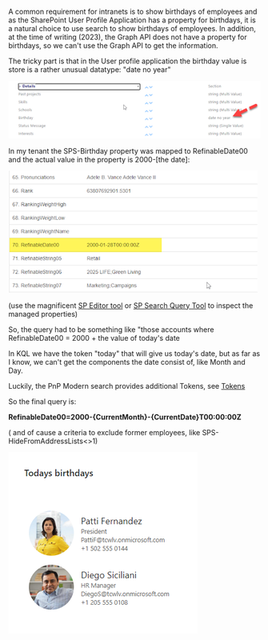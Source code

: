 
A common requirement for intranets is to show birthdays of employees and as the SharePoint User Profile Application has a property for birthdays, it is a natural choice to use search to show birthdays of employees. In addition, at the time of writing (2023), the Graph API does not have a property for birthdays, so we can't use the Graph API to get the information.


The tricky part is that in the User profile application the birthday value is store is a rather unusual datatype: "date no year"

![Birthday in the User Provisioning Service](../assets/../scenarios/assets/Setup-Results-web-part-to-show-birthdays/BirthdayUPA.png)


In my tenant the SPS-Birthday property was mapped to RefinableDate00 and the actual value in the property is 2000-[the date]:

![Managed Property value](../assets/../scenarios/assets/Setup-Results-web-part-to-show-birthdays/RefinableDate00.png)

(use the magnificent [SP Editor tool](https://chrome.google.com/webstore/detail/sp-editor/ecblfcmjnbbgaojblcpmjoamegpbodhd) or [SP Search Query Tool](https://github.com/pnp/PnP-Tools/blob/master/Solutions/SharePoint.Search.QueryTool/README.md) to inspect the managed properties)



So, the query had to be something like "those accounts where RefinableDate00 = 2000 + the value of today's date



In KQL we have the token "today" that will give us today's date, but as far as I know, we can't get the components the date consist of, like Month and Day.

Luckily, the PnP Modern search provides additional Tokens, see [Tokens](https://microsoft-search.github.io/pnp-modern-search/usage/search-results/tokens/)



So the final query is:

**RefinableDate00=2000-{CurrentMonth}-{CurrentDate}T00:00:00Z**



( and of cause a criteria to exclude former employees, like SPS-HideFromAddressLists<>1) 

![Birthday web part](../asserts/../scenarios/assets/Setup-Results-web-part-to-show-birthdays/birthdays.png)

